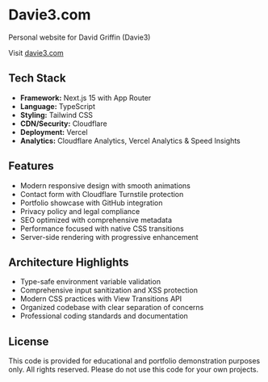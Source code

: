 # Davie3.com

Personal website for David Griffin (Davie3)

Visit [davie3.com](https://davie3.com)

## Tech Stack

- **Framework:** Next.js 15 with App Router
- **Language:** TypeScript
- **Styling:** Tailwind CSS
- **CDN/Security:** Cloudflare
- **Deployment:** Vercel
- **Analytics:** Cloudflare Analytics, Vercel Analytics & Speed Insights

## Features

- Modern responsive design with smooth animations
- Contact form with Cloudflare Turnstile protection
- Portfolio showcase with GitHub integration
- Privacy policy and legal compliance
- SEO optimized with comprehensive metadata
- Performance focused with native CSS transitions
- Server-side rendering with progressive enhancement

## Architecture Highlights

- Type-safe environment variable validation
- Comprehensive input sanitization and XSS protection
- Modern CSS practices with View Transitions API
- Organized codebase with clear separation of concerns
- Professional coding standards and documentation

## License

This code is provided for educational and portfolio demonstration purposes only.
All rights reserved. Please do not use this code for your own projects.

